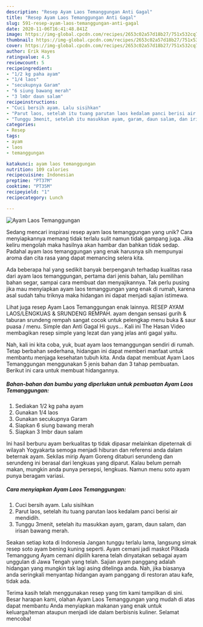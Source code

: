 ```yaml
---
description: "Resep Ayam Laos Temanggungan Anti Gagal"
title: "Resep Ayam Laos Temanggungan Anti Gagal"
slug: 591-resep-ayam-laos-temanggungan-anti-gagal
date: 2020-11-06T16:41:48.841Z
image: https://img-global.cpcdn.com/recipes/2653c02a57d18b27/751x532cq70/ayam-laos-temanggungan-foto-resep-utama.jpg
thumbnail: https://img-global.cpcdn.com/recipes/2653c02a57d18b27/751x532cq70/ayam-laos-temanggungan-foto-resep-utama.jpg
cover: https://img-global.cpcdn.com/recipes/2653c02a57d18b27/751x532cq70/ayam-laos-temanggungan-foto-resep-utama.jpg
author: Erik Hayes
ratingvalue: 4.5
reviewcount: 5
recipeingredient:
- "1/2 kg paha ayam"
- "1/4 laos"
- "secukupnya Garam"
- "6 siung bawang merah"
- "3 lmbr daun salam"
recipeinstructions:
- "Cuci bersih ayam. Lalu sisihkan"
- "Parut laos, setelah itu tuang parutan laos kedalam panci berisi air mendidih."
- "Tunggu 3menit, setelah itu masukkan ayam, garam, daun salam, dan irisan bawang merah."
categories:
- Resep
tags:
- ayam
- laos
- temanggungan

katakunci: ayam laos temanggungan 
nutrition: 109 calories
recipecuisine: Indonesian
preptime: "PT37M"
cooktime: "PT35M"
recipeyield: "1"
recipecategory: Lunch

---
```



![Ayam Laos Temanggungan](https://img-global.cpcdn.com/recipes/2653c02a57d18b27/751x532cq70/ayam-laos-temanggungan-foto-resep-utama.jpg)

Sedang mencari inspirasi resep ayam laos temanggungan yang unik? Cara menyiapkannya memang tidak terlalu sulit namun tidak gampang juga. Jika keliru mengolah maka hasilnya akan hambar dan bahkan tidak sedap. Padahal ayam laos temanggungan yang enak harusnya sih mempunyai aroma dan cita rasa yang dapat memancing selera kita.

Ada beberapa hal yang sedikit banyak berpengaruh terhadap kualitas rasa dari ayam laos temanggungan, pertama dari jenis bahan, lalu pemilihan bahan segar, sampai cara membuat dan menyajikannya. Tak perlu pusing jika mau menyiapkan ayam laos temanggungan yang enak di rumah, karena asal sudah tahu triknya maka hidangan ini dapat menjadi sajian istimewa.

Lihat juga resep Ayam Laos Temanggungan enak lainnya. RESEP AYAM LAOS/LENGKUAS &amp; SRUNDENG REMPAH. ayam dengan sensasi gurih &amp; taburan srundeng rempah sangat cocok untuk pelengkap menu buka &amp; saur puasa / menu. Simple dan Anti Gagal Hi guys… Kali ini The Hasan Video membagikan resep simple yang lezat dan yang jelas anti gagal yaitu.


Nah, kali ini kita coba, yuk, buat ayam laos temanggungan sendiri di rumah. Tetap berbahan sederhana, hidangan ini dapat memberi manfaat untuk membantu menjaga kesehatan tubuh kita. Anda dapat membuat Ayam Laos Temanggungan menggunakan 5 jenis bahan dan 3 tahap pembuatan. Berikut ini cara untuk membuat hidangannya.

<!--inarticleads1-->

##### Bahan-bahan dan bumbu yang diperlukan untuk pembuatan Ayam Laos Temanggungan:

1. Sediakan 1/2 kg paha ayam
1. Gunakan 1/4 laos
1. Gunakan secukupnya Garam
1. Siapkan 6 siung bawang merah
1. Siapkan 3 lmbr daun salam


Ini hasil berburu ayam berkualitas tp tidak dipasar melainkan dipeternak di wilayah Yogyakarta semoga menjadi hiburan dan referensi anda dalam beternak ayam. Sekilas mirip Ayam Goreng ditaburi serundeng dan serundeng ini berasal dari lengkuas yang diparut. Kalau belum pernah makan, mungkin anda punya persepsi, lengkuas. Namun menu soto ayam punya beragam variasi. 

<!--inarticleads2-->

##### Cara menyiapkan Ayam Laos Temanggungan:

1. Cuci bersih ayam. Lalu sisihkan
1. Parut laos, setelah itu tuang parutan laos kedalam panci berisi air mendidih.
1. Tunggu 3menit, setelah itu masukkan ayam, garam, daun salam, dan irisan bawang merah.


Seakan setiap kota di Indonesia Jangan tunggu terlalu lama, langsung simak resep soto ayam bening kuning seperti. Ayam cemani jadi maskot Pilkada Temanggung Ayam cemani dipilih karena telah dinyatakan sebagai ayam unggulan di Jawa Tengah yang telah. Sajian ayam panggang adalah hidangan yang mungkin tak lagi asing ditelinga anda. Nah, jika biasanya anda seringkali menyantap hidangan ayam panggang di restoran atau kafe, tidak ada. 

Terima kasih telah menggunakan resep yang tim kami tampilkan di sini. Besar harapan kami, olahan Ayam Laos Temanggungan yang mudah di atas dapat membantu Anda menyiapkan makanan yang enak untuk keluarga/teman ataupun menjadi ide dalam berbisnis kuliner. Selamat mencoba!
